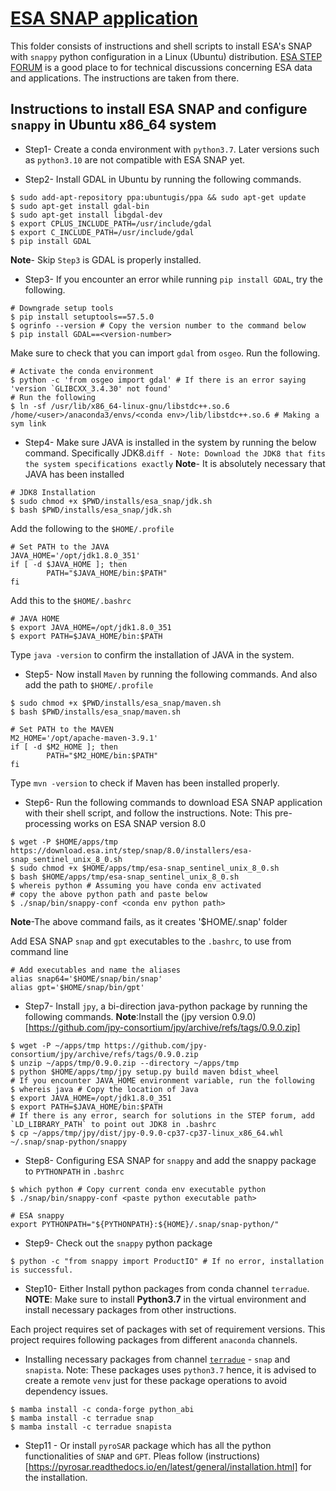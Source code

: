 # [ESA SNAP application](https://earth.esa.int/eogateway/tools/snap)

This folder consists of instructions and shell scripts to install ESA's SNAP with `snappy` python configuration in a Linux (Ubuntu) distribution. [ESA STEP FORUM](https://forum.step.esa.int/t/snappy-installation-in-ubuntu/37788) is a good place to for technical discussions concerning ESA data and applications. The instructions are taken from there.

## Instructions to install ESA SNAP and configure `snappy` in Ubuntu x86_64 system

* Step1- Create a conda environment with `python3.7`. Later versions such as `python3.10` are not compatible with ESA SNAP yet.

*  Step2- Install GDAL in Ubuntu by running the following commands.
```
$ sudo add-apt-repository ppa:ubuntugis/ppa && sudo apt-get update
$ sudo apt-get install gdal-bin
$ sudo apt-get install libgdal-dev
$ export CPLUS_INCLUDE_PATH=/usr/include/gdal
$ export C_INCLUDE_PATH=/usr/include/gdal
$ pip install GDAL
```
**Note**- Skip `Step3` is GDAL is properly installed.
* Step3- If you encounter an error while running `pip install GDAL`, try the following.
```
# Downgrade setup tools
$ pip install setuptools==57.5.0
$ ogrinfo --version # Copy the version number to the command below
$ pip install GDAL==<version-number>
```
Make sure to check that you can import `gdal` from `osgeo`. Run the following.
```
# Activate the conda environment
$ python -c 'from osgeo import gdal' # If there is an error saying 'version `GLIBCXX_3.4.30' not found'
# Run the following
$ ln -sf /usr/lib/x86_64-linux-gnu/libstdc++.so.6 /home/<user>/anaconda3/envs/<conda env>/lib/libstdc++.so.6 # Making a sym link
```

* Step4- Make sure JAVA is installed in the system by running the below command. Specifically JDK8.```diff - Note: Download the JDK8 that fits the system specifications exactly```
**Note**- It is absolutely necessary that JAVA has been installed
```
# JDK8 Installation
$ sudo chmod +x $PWD/installs/esa_snap/jdk.sh
$ bash $PWD/installs/esa_snap/jdk.sh
```
Add the following to the `$HOME/.profile`
```
# Set PATH to the JAVA
JAVA_HOME='/opt/jdk1.8.0_351'
if [ -d $JAVA_HOME ]; then
        PATH="$JAVA_HOME/bin:$PATH"
fi
```
Add this to the `$HOME/.bashrc`
```
# JAVA HOME
$ export JAVA_HOME=/opt/jdk1.8.0_351
$ export PATH=$JAVA_HOME/bin:$PATH
```

Type `java -version` to confirm the installation of JAVA in the system.

* Step5- Now install `Maven` by running the following commands. And also add the path to `$HOME/.profile`
```
$ sudo chmod +x $PWD/installs/esa_snap/maven.sh
$ bash $PWD/installs/esa_snap/maven.sh
```
```
# Set PATH to the MAVEN
M2_HOME='/opt/apache-maven-3.9.1'
if [ -d $M2_HOME ]; then
        PATH="$M2_HOME/bin:$PATH"
fi
```
Type `mvn -version` to check if Maven has been installed properly.

* Step6- Run the following commands to download ESA SNAP application with their shell script, and follow the instructions. Note: This pre-processing works on ESA SNAP version 8.0
```
$ wget -P $HOME/apps/tmp https://download.esa.int/step/snap/8.0/installers/esa-snap_sentinel_unix_8_0.sh
$ sudo chmod +x $HOME/apps/tmp/esa-snap_sentinel_unix_8_0.sh
$ bash $HOME/apps/tmp/esa-snap_sentinel_unix_8_0.sh
$ whereis python # Assuming you have conda env activated
# copy the above python path and paste below
$ ./snap/bin/snappy-conf <conda env python path>
```
**Note**-The above command fails, as it creates '$HOME/.snap' folder

Add ESA SNAP `snap` and `gpt` executables to the `.bashrc`, to use from command line
```
# Add executables and name the aliases
alias snap64='$HOME/snap/bin/snap'
alias gpt='$HOME/snap/bin/gpt'
```

* Step7- Install `jpy`, a bi-direction java-python package by running the following commands. **Note**:Install the (jpy version 0.9.0)[https://github.com/jpy-consortium/jpy/archive/refs/tags/0.9.0.zip]
```
$ wget -P ~/apps/tmp https://github.com/jpy-consortium/jpy/archive/refs/tags/0.9.0.zip
$ unzip ~/apps/tmp/0.9.0.zip --directory ~/apps/tmp
$ python $HOME/apps/tmp/jpy setup.py build maven bdist_wheel
# If you encounter JAVA_HOME environment variable, run the following
$ whereis java # Copy the location of Java
$ export JAVA_HOME=/opt/jdk1.8.0_351
$ export PATH=$JAVA_HOME/bin:$PATH
# If there is any error, search for solutions in the STEP forum, add `LD_LIBRARY_PATH` to point out JDK8 in .bashrc
$ cp ~/apps/tmp/jpy/dist/jpy-0.9.0-cp37-cp37-linux_x86_64.whl ~/.snap/snap-python/snappy
```

* Step8- Configuring ESA SNAP for `snappy` and add the snappy package to `PYTHONPATH` in `.bashrc`
```
$ which python # Copy current conda env executable python
$ ./snap/bin/snappy-conf <paste python executable path>
```
```
# ESA snappy
export PYTHONPATH="${PYTHONPATH}:${HOME}/.snap/snap-python/"
```
* Step9- Check out the `snappy` python package 
```
$ python -c "from snappy import ProductIO" # If no error, installation is successful.
```
* Step10- Either Install python packages from conda channel `terradue`.
**NOTE**: Make sure to install **Python3.7** in the virtual environment and install necessary packages from other instructions.

Each project requires set of packages with set of requirement versions. This project requires following packages from different `anaconda` channels.
* Installing necessary packages from channel [`terradue`](https://anaconda.org/Terradue/repo) - `snap` and `snapista`. Note: These packages uses `python3.7` hence, it is advised to create a remote `venv` just for these package operations to avoid dependency issues. 
```
$ mamba install -c conda-forge python_abi
$ mamba install -c terradue snap
$ mamba install -c terradue snapista
```
* Step11 -  Or install `pyroSAR` package which has all the python functionalities of `SNAP` and `GPT`. Pleas follow (instructions)[https://pyrosar.readthedocs.io/en/latest/general/installation.html] for the installation.